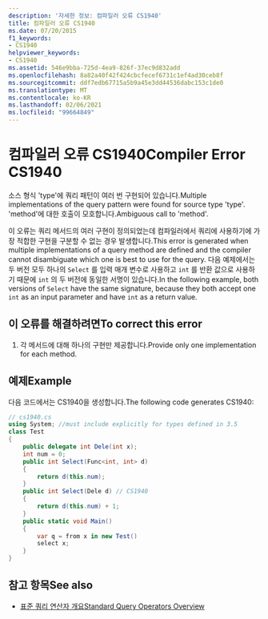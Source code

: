 ```yaml
---
description: '자세한 정보: 컴파일러 오류 CS1940'
title: 컴파일러 오류 CS1940
ms.date: 07/20/2015
f1_keywords:
- CS1940
helpviewer_keywords:
- CS1940
ms.assetid: 546e9bba-725d-4ea9-826f-37ec9d832add
ms.openlocfilehash: 8a82a40f42f424cbcfecef6731c1ef4ad30ceb8f
ms.sourcegitcommit: ddf7edb67715a5b9a45e3dd44536dabc153c1de0
ms.translationtype: MT
ms.contentlocale: ko-KR
ms.lasthandoff: 02/06/2021
ms.locfileid: "99664849"
---
```

# <a name="compiler-error-cs1940"></a><span data-ttu-id="2bbf3-103">컴파일러 오류 CS1940</span><span class="sxs-lookup"><span data-stu-id="2bbf3-103">Compiler Error CS1940</span></span>

<span data-ttu-id="2bbf3-104">소스 형식 'type'에 쿼리 패턴이 여러 번 구현되어 있습니다.</span><span class="sxs-lookup"><span data-stu-id="2bbf3-104">Multiple implementations of the query pattern were found for source type 'type'.</span></span> <span data-ttu-id="2bbf3-105">'method'에 대한 호출이 모호합니다.</span><span class="sxs-lookup"><span data-stu-id="2bbf3-105">Ambiguous call to 'method'.</span></span>  
  
 <span data-ttu-id="2bbf3-106">이 오류는 쿼리 메서드의 여러 구현이 정의되었는데 컴파일러에서 쿼리에 사용하기에 가장 적합한 구현을 구분할 수 없는 경우 발생합니다.</span><span class="sxs-lookup"><span data-stu-id="2bbf3-106">This error is generated when multiple implementations of a query method are defined and the compiler cannot disambiguate which one is best to use for the query.</span></span> <span data-ttu-id="2bbf3-107">다음 예제에서는 두 버전 모두 하나의 `Select` 를 입력 매개 변수로 사용하고 `int` 를 반환 값으로 사용하기 때문에 `int` 의 두 버전에 동일한 서명이 있습니다.</span><span class="sxs-lookup"><span data-stu-id="2bbf3-107">In the following example, both versions of `Select` have the same signature, because they both accept one `int` as an input parameter and have `int` as a return value.</span></span>  
  
## <a name="to-correct-this-error"></a><span data-ttu-id="2bbf3-108">이 오류를 해결하려면</span><span class="sxs-lookup"><span data-stu-id="2bbf3-108">To correct this error</span></span>  
  
1. <span data-ttu-id="2bbf3-109">각 메서드에 대해 하나의 구현만 제공합니다.</span><span class="sxs-lookup"><span data-stu-id="2bbf3-109">Provide only one implementation for each method.</span></span>  
  
## <a name="example"></a><span data-ttu-id="2bbf3-110">예제</span><span class="sxs-lookup"><span data-stu-id="2bbf3-110">Example</span></span>  

 <span data-ttu-id="2bbf3-111">다음 코드에서는 CS1940을 생성합니다.</span><span class="sxs-lookup"><span data-stu-id="2bbf3-111">The following code generates CS1940:</span></span>  
  
```csharp  
// cs1940.cs  
using System; //must include explicitly for types defined in 3.5  
class Test  
{  
    public delegate int Dele(int x);  
    int num = 0;  
    public int Select(Func<int, int> d)  
    {  
        return d(this.num);  
    }  
    public int Select(Dele d) // CS1940  
    {  
        return d(this.num) + 1;  
    }  
    public static void Main()  
    {  
        var q = from x in new Test()  
        select x;  
    }  
}  
```  
  
## <a name="see-also"></a><span data-ttu-id="2bbf3-112">참고 항목</span><span class="sxs-lookup"><span data-stu-id="2bbf3-112">See also</span></span>

- [<span data-ttu-id="2bbf3-113">표준 쿼리 연산자 개요</span><span class="sxs-lookup"><span data-stu-id="2bbf3-113">Standard Query Operators Overview</span></span>](../programming-guide/concepts/linq/standard-query-operators-overview.md)
